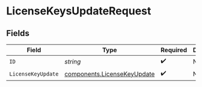 # LicenseKeysUpdateRequest


## Fields

| Field                                                                      | Type                                                                       | Required                                                                   | Description                                                                |
| -------------------------------------------------------------------------- | -------------------------------------------------------------------------- | -------------------------------------------------------------------------- | -------------------------------------------------------------------------- |
| `ID`                                                                       | *string*                                                                   | :heavy_check_mark:                                                         | N/A                                                                        |
| `LicenseKeyUpdate`                                                         | [components.LicenseKeyUpdate](../../models/components/licensekeyupdate.md) | :heavy_check_mark:                                                         | N/A                                                                        |